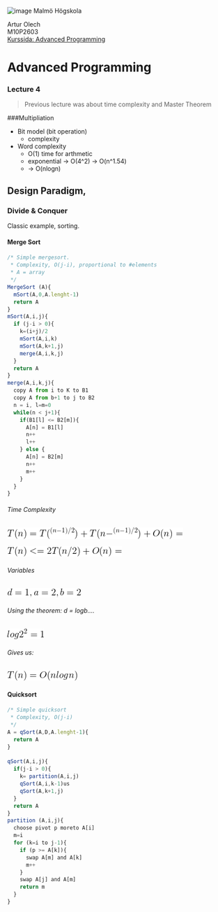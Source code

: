 ![image](https://pbs.twimg.com/profile_images/624172340/mah-logo-twitter_normal.png "Malmö Högskola") Malmö Högskola


Artur Olech <br>
M10P2603 <br>
[Kurssida: Advanced Programming](https://www.google.com "Advanced Programming")
# Advanced Programming
### Lecture 4
>Previous lecture was about time complexity and Master Theorem


###Multipliation
* Bit model (bit operation)
  * complexity
* Word complexity
  * O(1) time for arthmetic
  * exponential -> O(4^2) -> O(n^1.54)
  * -> O(nlogn)

## Design Paradigm,
### Divide & Conquer
Classic example, sorting.

#### Merge Sort
```javascript
/* Simple mergesort.
 * Complexity, O(j-i), proportional to #elements
 * A = array
 */
MergeSort (A){
  mSort(A,0,A.lenght-1)
  return A
}
mSort(A,i,j){
  if (j-i > 0){
    k=(i+j)/2
    mSort(A,i,k)
    mSort(A,k+1,j)
    merge(A,i,k,j)
  }
  return A
}
merge(A,i,k,j){
  copy A from i to K to B1
  copy A from b+1 to j to B2
  n = i, l=m=0
  while(n < j+1){
    if(B1[l] <= B2[m]){
      A[n] = B1[l]
      n++
      l++
    } else {
      A[n] = B2[m]
      n++
      m++
    }
  }
}
```
###### Time Complexity
![image](https://raw.githubusercontent.com/CommanderAlchemy/Advanced-Programming/master/Lectures/Lecture4_images/mSort_complexity_0.png "complexity")

![image](https://raw.githubusercontent.com/CommanderAlchemy/Advanced-Programming/master/Lectures/Lecture4_images/mSort_complexity_1.png "Using Master Theorem")

###### Variables
![image](https://raw.githubusercontent.com/CommanderAlchemy/Advanced-Programming/master/Lectures/Lecture4_images/mSort_complexity_2.png "Master Theorem vars")

###### Using the theorem: d = logb....
![image](https://raw.githubusercontent.com/CommanderAlchemy/Advanced-Programming/master/Lectures/Lecture4_images/mSort_complexity_3.png "Result")

###### Gives us:
![image](https://raw.githubusercontent.com/CommanderAlchemy/Advanced-Programming/master/Lectures/Lecture4_images/mSort_complexity_4.png "Result")

#### Quicksort
```javascript
/* Simple quicksort
 * Complexity, O(j-i)
 */
A = qSort(A,D,A.lenght-1){
  return A
}

qSort(A,i,j){
  if(j-i > 0){
    k= partition(A,i,j)
    qSort(A,i,k-1)us
    qSort(A,k+1,j)
  }
  return A
}
partition (A,i,j){
  choose pivot p moreto A[i]
  m=i
  for (k=i to j-1){
    if (p >= A[k]){
      swap A[m] and A[k]
      m++
    }
    swap A[j] and A[m]
    return m
  }
}
```
